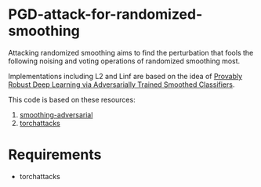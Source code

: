 # PGD-attack-for-randomized-smoothing
Attacking randomized smoothing aims to find the perturbation that fools the following noising and voting operations of randomized smoothing most.

Implementations including L2 and Linf are based on the idea of [Provably Robust Deep Learning via Adversarially Trained Smoothed Classifiers](https://arxiv.org/abs/1906.04584).

This code is based on these resources:
1. [smoothing-adversarial](https://github.com/Hadisalman/smoothing-adversarial)
2. [torchattacks](https://github.com/Harry24k/adversarial-attacks-pytorch)

# Requirements
- torchattacks